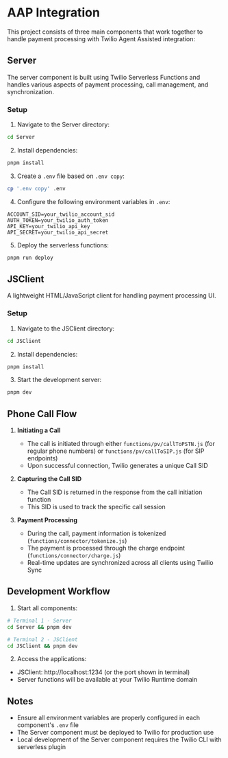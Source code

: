 # AAP <Pay> Integration

This project consists of three main components that work together to handle payment processing with Twilio Agent Assisted <Pay> integration:

## Server

The server component is built using Twilio Serverless Functions and handles various aspects of payment processing, call management, and synchronization.

### Setup

1. Navigate to the Server directory:
```bash
cd Server
```

2. Install dependencies:
```bash
pnpm install
```

3. Create a `.env` file based on `.env copy`:
```bash
cp '.env copy' .env
```

4. Configure the following environment variables in `.env`:
```
ACCOUNT_SID=your_twilio_account_sid
AUTH_TOKEN=your_twilio_auth_token
API_KEY=your_twilio_api_key
API_SECRET=your_twilio_api_secret
```

5. Deploy the serverless functions:
```bash
pnpm run deploy
```

## JSClient

A lightweight HTML/JavaScript client for handling payment processing UI.

### Setup

1. Navigate to the JSClient directory:
```bash
cd JSClient
```

2. Install dependencies:
```bash
pnpm install
```

3. Start the development server:
```bash
pnpm dev
```

## Phone Call Flow

1. **Initiating a Call**
   - The call is initiated through either `functions/pv/callToPSTN.js` (for regular phone numbers) or `functions/pv/callToSIP.js` (for SIP endpoints)
   - Upon successful connection, Twilio generates a unique Call SID

2. **Capturing the Call SID**
   - The Call SID is returned in the response from the call initiation function
   - This SID is used to track the specific call session

4. **Payment Processing**
   - During the call, payment information is tokenized (`functions/connector/tokenize.js`)
   - The payment is processed through the charge endpoint (`functions/connector/charge.js`)
   - Real-time updates are synchronized across all clients using Twilio Sync

## Development Workflow

1. Start all components:
```bash
# Terminal 1 - Server
cd Server && pnpm dev

# Terminal 2 - JSClient
cd JSClient && pnpm dev
```

2. Access the applications:
- JSClient: http://localhost:1234 (or the port shown in terminal)
- Server functions will be available at your Twilio Runtime domain

## Notes

- Ensure all environment variables are properly configured in each component's `.env` file
- The Server component must be deployed to Twilio for production use
- Local development of the Server component requires the Twilio CLI with serverless plugin
